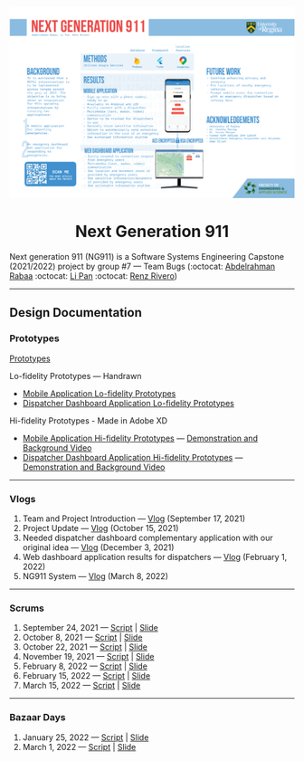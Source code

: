<img src="Documentation/Poster/NG911_Poster_FINAL_WEB.png" alt="NG911Poster">

<h1 align="center"> Next Generation 911 </h1>

Next generation 911 (NG911) is a Software Systems Engineering Capstone (2021/2022) project by group #7 — Team Bugs (:octocat: [Abdelrahman Rabaa](https://github.com/Rabaa-basha) :octocat: [Li Pan](https://github.com/panli200) :octocat: [Renz Rivero](https://github.com/renzrivero))

---

## Design Documentation
### Prototypes
[Prototypes](https://github.com/panli200/NG911/tree/main/Documentation/Design-Prototypes)

Lo-fidelity Prototypes — Handrawn
- [Mobile Application Lo-fidelity Prototypes](https://github.com/panli200/NG911/tree/main/Documentation/Design-Prototypes/User-Client-Side/Lofi-Prototypes)
- [Dispatcher Dashboard Application Lo-fidelity Prototypes](https://github.com/panli200/NG911/tree/main/Documentation/Design-Prototypes/PSAP-Admin-Side/Lofi-Prototypes)

Hi-fidelity Prototypes - Made in Adobe XD
- [Mobile Application Hi-fidelity Prototypes](https://github.com/panli200/NG911/tree/main/Documentation/Design-Prototypes/User-Client-Side/Hifi-Prototypes) — [Demonstration and Background Video](https://drive.google.com/file/d/1QpDGlHGbElFlKYlJ61Bs_GObXn-j4FUU/view?usp=sharing)
- [Dispatcher Dashboard Application Hi-fidelity Prototypes](https://github.com/panli200/NG911/tree/main/Documentation/Design-Prototypes/PSAP-Admin-Side/HiFi-Prototypes) — [Demonstration and Background Video](https://drive.google.com/file/d/1XkkQXJtban5dI-80QY2J30C3lRvdlfQs/view?usp=sharing)

---

### Vlogs
1. Team and Project Introduction — [Vlog](https://youtu.be/ziVtzf-9uPU) (September 17, 2021)
2. Project Update — [Vlog](https://youtu.be/kcOifqv1obA) (October 15, 2021)
3. Needed dispatcher dashboard complementary application with our original idea — [Vlog](https://youtu.be/2lo1vUUzE8Y) (December 3, 2021)
4. Web dashboard application results for dispatchers — [Vlog](https://youtu.be/V186NkOB2oY) (February 1, 2022)
5. NG911 System — [Vlog](https://youtu.be/th1kwh1v-o0) (March 8, 2022)

---

### Scrums
1. September 24, 2021 — [Script](https://github.com/panli200/NG911/blob/main/Presentations/Scrums/Scrum-Scripts/Scrum%231-Script.pdf) | [Slide](https://github.com/panli200/NG911/blob/main/Presentations/Scrums/Scrum-Slides/Capstone-Scrum%231-Slide.pdf)
2. October 8, 2021 — [Script](https://github.com/panli200/NG911/blob/main/Presentations/Scrums/Scrum-Scripts/Scrum%232-Script.pdf) | [Slide](https://github.com/panli200/NG911/blob/main/Presentations/Scrums/Scrum-Slides/Capstone-Scrum%232-Slide.pdf)
3. October 22, 2021 — [Script](https://github.com/panli200/NG911/blob/main/Presentations/Scrums/Scrum-Scripts/Scrum%233-Script.pdf) | [Slide](https://github.com/panli200/NG911/blob/main/Presentations/Scrums/Scrum-Slides/Capstone-Scrum%233-Slide.pdf)
4. November 19, 2021 — [Script](https://github.com/panli200/NG911/blob/main/Presentations/Scrums/Scrum-Scripts/Scrum%234-Script.pdf) | [Slide](https://github.com/panli200/NG911/blob/main/Presentations/Scrums/Scrum-Slides/Capstone-Scrum%234-Slide.pdf)
5. February 8, 2022 — [Script](https://github.com/panli200/NG911/blob/main/Presentations/Scrums/Scrum-Scripts/Scrum%235-Script.pdf) | [Slide](https://github.com/panli200/NG911/blob/main/Presentations/Scrums/Scrum-Slides/Capstone-Scrum%235-Slide.pdf)
6. February 15, 2022 — [Script](https://github.com/panli200/NG911/blob/main/Presentations/Scrums/Scrum-Scripts/Scrum%236-Script.pdf) | [Slide](https://github.com/panli200/NG911/blob/main/Presentations/Scrums/Scrum-Slides/Capstone-Scrum%236-Slide.pdf)
7. March 15, 2022 — [Script](https://github.com/panli200/NG911/blob/main/Presentations/Scrums/Scrum-Scripts/Scrum%237-Script.pdf) | [Slide](https://github.com/panli200/NG911/blob/main/Presentations/Scrums/Scrum-Slides/Capstone-Scrum%237-Slide.pdf)

---

### Bazaar Days
1. January 25, 2022 — [Script](https://github.com/panli200/NG911/blob/main/Presentations/Bazaar/Bazaar%231/Capstone-Bazaar%231-Script.pdf) | [Slide](https://github.com/panli200/NG911/blob/main/Presentations/Bazaar/Bazaar%231/Capstone-Bazaar%231-Slide.pdf)
2. March 1, 2022 — [Script](https://github.com/panli200/NG911/blob/main/Presentations/Bazaar/Bazaar%232/Capstone-Bazaar%232-Script.pdf) | [Slide](https://github.com/panli200/NG911/blob/main/Presentations/Bazaar/Bazaar%232/Capstone-Bazaar%232-Slide.pdf)
